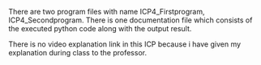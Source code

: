 There are two program files with name ICP4_Firstprogram, ICP4_Secondprogram. There is one documentation file which consists of the executed python code along with the output result.

There is no video explanation link in this ICP because i have given my explanation during class to the professor.

